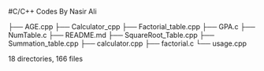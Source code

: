 #C/C++ Codes By Nasir Ali

├── AGE.cpp
├── Calculator_cpp
├── Factorial_table.cpp
├── GPA.c
├── NumTable.c
├── README.md
├── SquareRoot_Table.cpp
├── Summation_table.cpp
├── calculator.cpp
├── factorial.c
└── usage.cpp

18 directories, 166 files
